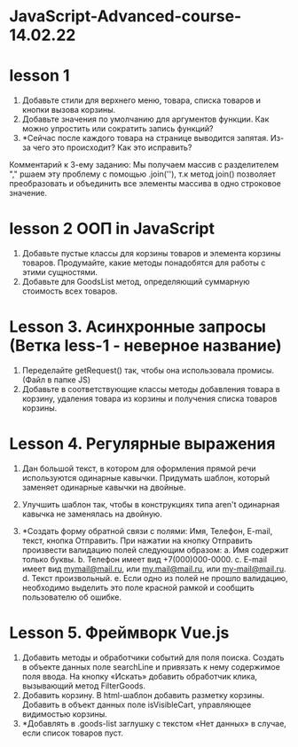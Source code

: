 # JavaScript-Advanced-course-14.02.22
# lesson 1
1. Добавьте стили для верхнего меню, товара, списка товаров и кнопки вызова корзины.
2. Добавьте значения по умолчанию для аргументов функции. Как можно упростить или сократить запись функций?
3. *Сейчас после каждого товара на странице выводится запятая. Из-за чего это происходит? Как это исправить?

Комментарий к 3-ему заданию: Мы получаем массив с разделителем "," ршаем эту проблему с помощью .join(''), т.к  метод join() позволяет преобразовать и объединить все элементы массива в одно строковое значение.

# lesson 2  ООП in JavaScript
1. Добавьте пустые классы для корзины товаров и элемента корзины товаров. Продумайте, какие методы понадобятся для работы с этими сущностями.
2. Добавьте для GoodsList метод, определяющий суммарную стоимость всех товаров.

 
# Lesson 3. Асинхронные запросы (Ветка less-1 - неверное название)
1. Переделайте getRequest() так, чтобы она использовала промисы.(Файл в папке JS)
2. Добавьте в соответствующие классы методы добавления товара в корзину, удаления товара из корзины и получения списка товаров корзины.

# Lesson 4. Регулярные выражения
1. Дан большой текст, в котором для оформления прямой речи используются одинарные кавычки. Придумать шаблон, который заменяет одинарные кавычки на двойные.
2. Улучшить шаблон так, чтобы в конструкциях типа aren't одинарная кавычка не заменялась на двойную.
 
3. *Создать форму обратной связи с полями: Имя, Телефон, E-mail, текст, кнопка Отправить. При нажатии на кнопку Отправить произвести валидацию полей следующим образом:
a. Имя содержит только буквы.
b. Телефон имеет вид +7(000)000-0000.
c. E-mail имеет вид mymail@mail.ru, или my.mail@mail.ru, или my-mail@mail.ru.
d. Текст произвольный.
e. Если одно из полей не прошло валидацию, необходимо выделить это поле красной рамкой и сообщить пользователю об ошибке.

# Lesson 5. Фреймворк Vue.js
1. Добавить методы и обработчики событий для поля поиска. Создать в объекте данных поле searchLine и привязать к нему содержимое поля ввода. На кнопку «Искать» добавить обработчик клика, вызывающий метод FilterGoods.
2. Добавить корзину. В html-шаблон добавить разметку корзины. Добавить в объект данных поле isVisibleCart, управляющее видимостью корзины.
3. *Добавлять в .goods-list заглушку с текстом «Нет данных» в случае, если список товаров пуст.

